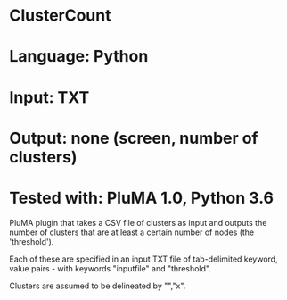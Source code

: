 # ClusterCount
# Language: Python
# Input: TXT
# Output: none (screen, number of clusters)
# Tested with: PluMA 1.0, Python 3.6

PluMA plugin that takes a CSV file of clusters as input
and outputs the number of clusters that are at least a certain
number of nodes (the 'threshold').

Each of these are specified in an input TXT file of tab-delimited
keyword, value pairs - with keywords "inputfile" and "threshold".

Clusters are assumed to be delineated by "","x".
